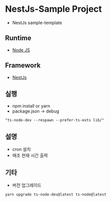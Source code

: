 # NestJs-Sample Project
- NestJs sample-template

## Runtime
- [Node JS](https://nodejs.org/ko/)

## Framework
- [NestJs](https://nestjs.com/)

## 실행
- npm install or yarn
- package.json -> debug
```
"ts-node-dev --respawn --prefer-ts-exts lib/"
```

## 설명
- cron 설치 
- 매초 현재 시간 출력

## 기타
- 버전 업그레이드 
```
yarn upgrade ts-node-dev@latest ts-node@latest
```



